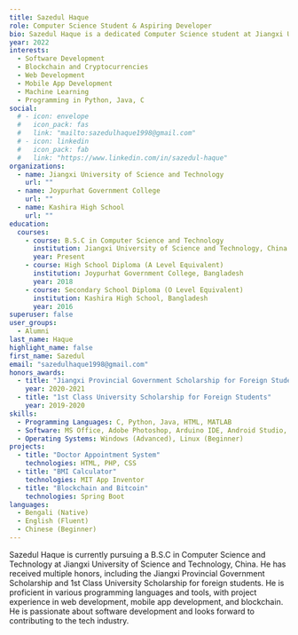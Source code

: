 ```yaml
---
title: Sazedul Haque
role: Computer Science Student & Aspiring Developer
bio: Sazedul Haque is a dedicated Computer Science student at Jiangxi University of Science and Technology, with a strong interest in software development, programming, and technology solutions. He has a proven track record of academic excellence and project experience in various programming languages and software tools.
year: 2022
interests:
  - Software Development
  - Blockchain and Cryptocurrencies
  - Web Development
  - Mobile App Development
  - Machine Learning
  - Programming in Python, Java, C
social:
  # - icon: envelope
  #   icon_pack: fas
  #   link: "mailto:sazedulhaque1998@gmail.com"
  # - icon: linkedin
  #   icon_pack: fab
  #   link: "https://www.linkedin.com/in/sazedul-haque"
organizations:
  - name: Jiangxi University of Science and Technology
    url: ""
  - name: Joypurhat Government College
    url: ""
  - name: Kashira High School
    url: ""
education:
  courses:
    - course: B.S.C in Computer Science and Technology
      institution: Jiangxi University of Science and Technology, China
      year: Present
    - course: High School Diploma (A Level Equivalent)
      institution: Joypurhat Government College, Bangladesh
      year: 2018
    - course: Secondary School Diploma (O Level Equivalent)
      institution: Kashira High School, Bangladesh
      year: 2016
superuser: false
user_groups:
  - Alumni
last_name: Haque
highlight_name: false
first_name: Sazedul
email: "sazedulhaque1998@gmail.com"
honors_awards:
  - title: "Jiangxi Provincial Government Scholarship for Foreign Students"
    year: 2020-2021
  - title: "1st Class University Scholarship for Foreign Students"
    year: 2019-2020
skills:
  - Programming Languages: C, Python, Java, HTML, MATLAB
  - Software: MS Office, Adobe Photoshop, Arduino IDE, Android Studio, IntelliJ IDEA, PyCharm, Adobe Dreamweaver, Visual Studio
  - Operating Systems: Windows (Advanced), Linux (Beginner)
projects:
  - title: "Doctor Appointment System"
    technologies: HTML, PHP, CSS
  - title: "BMI Calculator"
    technologies: MIT App Inventor
  - title: "Blockchain and Bitcoin"
    technologies: Spring Boot
languages:
  - Bengali (Native)
  - English (Fluent)
  - Chinese (Beginner)
---
```


Sazedul Haque is currently pursuing a B.S.C in Computer Science and Technology at Jiangxi University of Science and Technology, China. He has received multiple honors, including the Jiangxi Provincial Government Scholarship and 1st Class University Scholarship for foreign students. He is proficient in various programming languages and tools, with project experience in web development, mobile app development, and blockchain. He is passionate about software development and looks forward to contributing to the tech industry.
